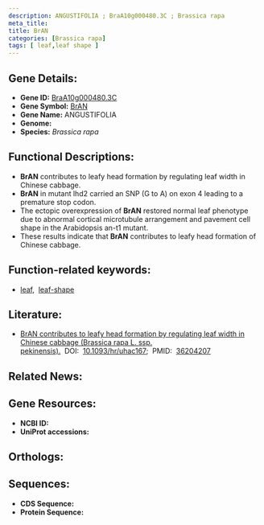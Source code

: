 ```yaml
---
description: ANGUSTIFOLIA ; BraA10g000480.3C ; Brassica rapa
meta_title:
title: BrAN
categories: [Brassica rapa]
tags: [ leaf,leaf shape ]
---
```


## Gene Details:
- **Gene ID:** [BraA10g000480.3C]()
- **Gene Symbol:** <u>BrAN</u>
- **Gene Name:** ANGUSTIFOLIA
- **Genome:** []()
- **Species:** *Brassica rapa*

## Functional Descriptions:
   - **BrAN** contributes to leafy head formation by regulating leaf width in Chinese cabbage.
   - **BrAN** in mutant lhd2 carried an SNP (G to A) on exon 4 leading to a premature stop codon.
   - The ectopic overexpression of **BrAN** restored normal leaf phenotype due to abnormal cortical microtubule arrangement and pavement cell shape in the Arabidopsis an-t1 mutant.
   - These results indicate that **BrAN** contributes to leafy head formation of Chinese cabbage.

## Function-related keywords:
   - [leaf](/tags/leaf/),&nbsp;&nbsp;[leaf-shape](/tags/leaf-shape/)

## Literature:
   - [BrAN contributes to leafy head formation by regulating leaf width in Chinese cabbage (Brassica rapa L. ssp. pekinensis).](https://doi.org/10.1093/hr/uhac167)&nbsp;&nbsp;DOI:&nbsp;&nbsp;[10.1093/hr/uhac167](https://doi.org/10.1093/hr/uhac167);&nbsp;&nbsp;PMID:&nbsp;&nbsp;[36204207](https://pubmed.ncbi.nlm.nih.gov/36204207/)

## Related News:

## Gene Resources:
- **NCBI ID:**  [](https://www.ncbi.nlm.nih.gov/gene/?term=)
- **UniProt accessions:**  [](https://www.uniprot.org/uniprotkb//entry)

## Orthologs:

## Sequences:
- **CDS Sequence:**
- **Protein Sequence:**

